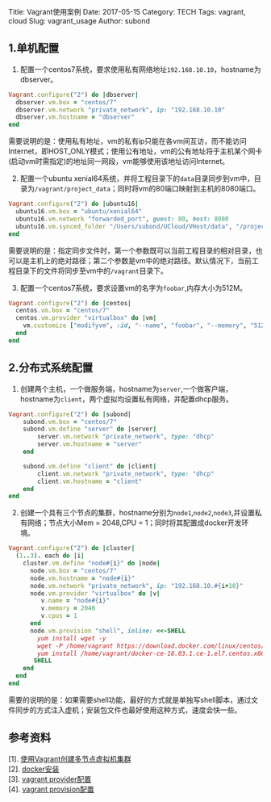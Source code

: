 Title: Vagrant使用案例
Date: 2017-05-15
Category: TECH
Tags: vagrant, cloud
Slug: vagrant_usage
Author: subond

## 1.单机配置

1) 配置一个centos7系统，要求使用私有网络地址`192.168.10.10`，hostname为dbserver。

```ruby
Vagrant.configure("2") do |dbserver|
  dbserver.vm.box = "centos/7"
  dbserver.vm.network "private_network", ip: "192.168.10.10"
  dbserver.vm.hostname = "dbserver"
end
```
需要说明的是：使用私有地址，vm的私有ip只能在各vm间互访，而不能访问Internet，即HOST_ONLY模式；使用公有地址，vm的公有地址将于主机某个网卡(启动vm时需指定)的地址同一网段，vm能够使用该地址访问Internet。

2) 配置一个ubuntu xenial64系统，并将工程目录下的`data`目录同步到vm中，目录为`/vagrant/project_data`；同时将vm的80端口映射到主机的8080端口。

```ruby
Vagrant.configure("2") do |ubuntu16|
  ubuntu16.vm.box = "ubuntu/xenial64"
  ubuntu16.vm.network "forwarded_port", guest: 80, host: 8080
  ubuntu16.vm.synced_folder "/Users/subond/UCloud/VHost/data", "/project_data"
end
```

需要说明的是：指定同步文件时，第一个参数既可以当前工程目录的相对目录，也可以是主机上的绝对路径；第二个参数是vm中的绝对路径。默认情况下，当前工程目录下的文件将同步至vm中的`/vagrant`目录下。

3) 配置一个centos7系统，要求设置vm的名字为`foobar`,内存大小为512M。

```ruby
Vagrant.configure("2") do |centos|
  centos.vm.box = "centos/7"
  centos.vm.provider "virtualbox" do |vm|
    vm.customize ["modifyvm", :id, "--name", "foobar", "--memory", "512"]
  end
end
```

## 2.分布式系统配置

1) 创建两个主机，一个做服务端，hostname为`server`,一个做客户端，hostname为`client`，两个虚拟均设置私有网络，并配置dhcp服务。

```ruby
Vagrant.configure("2") do |subond|
    subond.vm.box = "centos/7"
    subond.vm.define "server" do |server|
        server.vm.network "private_network", type: "dhcp"
        server.vm.hostname = "server"
    end

    subond.vm.define "client" do |client|
        client.vm.network "private_network", type: "dhcp"
        client.vm.hostname = "client"
    end
end
```

2) 创建一个具有三个节点的集群，hostname分别为`node1`,`node2`,`node3`,并设置私有网络；节点大小Mem = 2048,CPU = 1；同时将其配置成docker开发环境。

```ruby
Vagrant.configure("2") do |cluster|
  (1..3). each do |i|
    cluster.vm.define "node#{i}" do |node|
      node.vm.box = "centos/7"
      node.vm.hostname = "node#{i}"
      node.vm.network "private_network", ip: "192.168.10.#{i+10}"
      node.vm.provider "virtualbox" do |v|
         v.name = "node#{i}"
         v.memory = 2048
         v.cpus = 1
      end
      node.vm.provision "shell", inline: <<-SHELL
        yum install wget -y
        wget -P /home/vagrant https://download.docker.com/linux/centos/7/x86_64/stabl    e/Packages/docker-ce-18.03.1.ce-1.el7.centos.x86_64.rpm
        yum install /home/vagrant/docker-ce-18.03.1.ce-1.el7.centos.x86_64.rpm -y
       SHELL
    end
  end
end
```

需要的说明的是：如果需要shell功能，最好的方式就是单独写shell脚本，通过文件同步的方式注入虚机；安装包文件也最好使用这种方式，速度会快一些。

## 参考资料

[1]. [使用Vagrant创建多节点虚拟机集群](https://segmentfault.com/a/1190000005875116)  
[2]. [docker安装](https://docs.docker.com/install/linux/docker-ce/centos/#upgrade-docker-ce)  
[3]. [vagrant provider配置](https://www.vagrantup.com/docs/providers/configuration.html)  
[4]. [vagrant provision配置](https://www.vagrantup.com/docs/provisioning/)  
